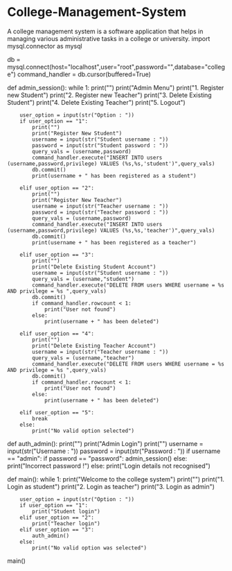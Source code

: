 # College-Management-System
A college management system is a software application that helps in managing various administrative tasks in a college or university.
import mysql.connector as mysql

db = mysql.connect(host="localhost",user="root",password="",database="college")
command_handler = db.cursor(buffered=True)

def admin_session():
    while 1:
        print("")
        print("Admin Menu")
        print("1. Register new Student")
        print("2. Register new Teacher")
        print("3. Delete Existing Student")
        print("4. Delete Existing Teacher")
        print("5. Logout")

        user_option = input(str("Option : "))
        if user_option == "1":
            print("")
            print("Register New Student")
            username = input(str("Student username : "))
            password = input(str("Student password : "))
            query_vals = (username,password)
            command_handler.execute("INSERT INTO users (username,password,privilege) VALUES (%s,%s,'student')",query_vals)
            db.commit()
            print(username + " has been registered as a student")
        
        elif user_option == "2":
            print("")
            print("Register New Teacher")
            username = input(str("Teacher username : "))
            password = input(str("Teacher password : "))
            query_vals = (username,password)
            command_handler.execute("INSERT INTO users (username,password,privilege) VALUES (%s,%s,'teacher')",query_vals)
            db.commit()
            print(username + " has been registered as a teacher")
    
        elif user_option == "3":
            print("")
            print("Delete Existing Student Account")
            username = input(str("Student username : "))
            query_vals = (username,"student")
            command_handler.execute("DELETE FROM users WHERE username = %s AND privilege = %s ",query_vals)
            db.commit()
            if command_handler.rowcount < 1:
                print("User not found")
            else:
                print(username + " has been deleted")

        elif user_option == "4":
            print("")
            print("Delete Existing Teacher Account")
            username = input(str("Teacher username : "))
            query_vals = (username,"teacher")
            command_handler.execute("DELETE FROM users WHERE username = %s AND privilege = %s ",query_vals)
            db.commit()
            if command_handler.rowcount < 1:
                print("User not found")
            else:
                print(username + " has been deleted")

        elif user_option == "5":
            break
        else:
            print("No valid option selected")


def auth_admin():
    print("")
    print("Admin Login")
    print("")
    username = input(str("Username : "))
    password = input(str("Password : "))
    if username == "admin":
        if password == "password":
            admin_session()
        else:
            print("Incorrect password !")
    else:
        print("Login details not recognised") 

def main():
    while 1:
        print("Welcome to the college system")
        print("")
        print("1. Login as student")
        print("2. Login as teacher")
        print("3. Login as admin")

        user_option = input(str("Option : "))
        if user_option == "1":
            print("Student login")
        elif user_option == "2":
            print("Teacher login")
        elif user_option == "3":
            auth_admin()
        else:
            print("No valid option was selected")

main()
